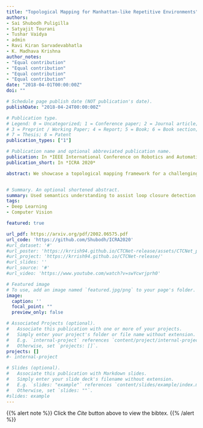 ```yaml
---
title: "Topological Mapping for Manhattan-like Repetitive Environments"
authors:
- Sai Shubodh Puligilla
- Satyajit Tourani
- Tushar Vaidya
- admin
- Ravi Kiran Sarvadevabhatla
- K. Madhava Krishna
author_notes:
- "Equal contribution"
- "Equal contribution"
- "Equal contribution"
- "Equal contribution"
date: "2018-04-01T00:00:00Z"
doi: ""

# Schedule page publish date (NOT publication's date).
publishDate: "2018-04-24T00:00:00Z"

# Publication type.
# Legend: 0 = Uncategorized; 1 = Conference paper; 2 = Journal article;
# 3 = Preprint / Working Paper; 4 = Report; 5 = Book; 6 = Book section;
# 7 = Thesis; 8 = Patent
publication_types: ["1"]

# Publication name and optional abbreviated publication name.
publication: In *IEEE International Conference on Robotics and Automation (ICRA), 2020, France*
publication_short: In *ICRA 2020*

abstract: We showcase a topological mapping framework for a challenging indoor warehouse setting. At the most abstract level, the warehouse is represented as a Topological Graph where the nodes of the graph represent a particular warehouse topological construct (e.g. Rackspace, corridor) and the edges denote the existence of a path between two neighboring nodes or topologies. At the intermediate level, the map is represented as a Manhattan Graph where the nodes and edges are characterized by Manhattan properties and as a Pose Graph at the lower-most level of detail. The topological constructs are learned via a Deep Convolutional Network while the relational properties between topological instances are learnt via a Siamese-style Neural Network. In the paper, we show that maintaining abstractions such as Topological Graph and Manhattan Graph help in recovering an accurate Pose Graph starting from a highly erroneous and unoptimized Pose Graph. We show how this is achieved by embedding topological and Manhattan relations, as well as Manhattan Graph, aided loop closure relations as constraints in the backend Pose Graph optimization framework. The recovery of near ground-truth Pose Graph on real-world indoor warehouse scenes vindicates the efficacy of the proposed framework.


# Summary. An optional shortened abstract.
summary: Used semantics understanding to assist loop closure detection and localization in SLAM framework in challenging warehouse environment. Incorporated topological edges in a pose graph optimization.
tags:
- Deep Learning
- Computer Vision

featured: true

url_pdf: https://arxiv.org/pdf/2002.06575.pdf
url_code: 'https://github.com/Shubodh/ICRA2020'
#url_dataset: '#'
#url_poster: 'https://krrish94.github.io/CTCNet-release/assets/CTCNet_poster.pdf'
#url_project: 'https://krrish94.github.io/CTCNet-release/'
#url_slides: ''
#url_source: '#'
#url_video: 'https://www.youtube.com/watch?v=swYcwrjprh0'

# Featured image
# To use, add an image named `featured.jpg/png` to your page's folder. 
image:
  caption: ''
  focal_point: ""
  preview_only: false

# Associated Projects (optional).
#   Associate this publication with one or more of your projects.
#   Simply enter your project's folder or file name without extension.
#   E.g. `internal-project` references `content/project/internal-project/index.md`.
#   Otherwise, set `projects: []`.
projects: []
#- internal-project

# Slides (optional).
#   Associate this publication with Markdown slides.
#   Simply enter your slide deck's filename without extension.
#   E.g. `slides: "example"` references `content/slides/example/index.md`.
#   Otherwise, set `slides: ""`.
#slides: example
---
```


{{% alert note %}}
Click the *Cite* button above to view the bibtex.
{{% /alert %}}

